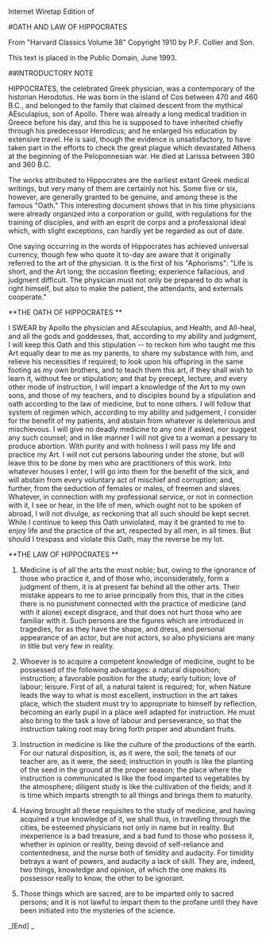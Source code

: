 Internet Wiretap Edition of 

#OATH AND LAW OF HIPPOCRATES 

From "Harvard Classics Volume 38" Copyright 1910 by P.F. Collier and Son. 

This text is placed in the Public Domain, June 1993. 

##INTRODUCTORY NOTE 

HIPPOCRATES, the celebrated Greek physician, was a contemporary of the historian Herodotus. He was born in the island of Cos between 470 and 460 B.C., and belonged to the family that claimed descent from the mythical AEsculapius, son of Apollo. There was already a long medical tradition in Greece before his day, and this he is supposed to have inherited chiefly through his predecessor Herodicus; and he enlarged his education by extensive travel. He is said, though the evidence is unsatisfactory, to have taken part in the efforts to check the great plague which devastated Athens at the beginning of the Peloponnesian war. He died at Larissa between 380 and 360 B.C. 

The works attributed to Hippocrates are the earliest extant Greek medical writings, but very many of them are certainly not his. Some five or six, however, are generally granted to be genuine, and among these is the famous "Oath." This interesting document shows that in his time physicians were already organized into a corporation or guild, with regulations for the training of disciples, and with an esprit de corps and a professional ideal which, with slight exceptions, can hardly yet be regarded as out of date. 

One saying occurring in the words of Hippocrates has achieved universal currency, though few who quote it to-day are aware that it originally referred to the art of the physician. It is the first of his "Aphorisms": "Life is short, and the Art long; the occasion fleeting; experience fallacious, and judgment difficult. The physician must not only be prepared to do what is right himself, but also to make the patient, the attendants, and externals cooperate." 

**THE OATH OF HIPPOCRATES **

I SWEAR by Apollo the physician and AEsculapius, and Health,  and All-heal, and all the gods and goddesses, that, according to my ability and judgment, I will keep this Oath and this stipulation -- to reckon him who taught me this Art equally dear to me as my parents, to share my substance with him, and relieve his necessities if required; to look upon his offspring in the same footing as my own brothers, and to teach them this art, if they shall wish to learn it, without fee or stipulation; and that by precept, lecture, and  every other mode of instruction, I will impart a knowledge of the Art to my own sons, and those of my teachers, and to disciples bound by a stipulation and oath according to the law of medicine, but to none others. I will follow that system of regimen which, according to my ability and judgement, I consider for the benefit of my patients, and abstain from whatever is deleterious and mischievous. I will give no deadly medicine to any one if asked, nor suggest any such counsel; and in like manner I will not give to a woman a pessary to produce abortion. With purity and with holiness I will pass my life and practice my Art. I will not cut persons labouring under the stone, but will leave this to be done by men who are practitioners of this work. Into whatever houses I enter, I will go into them for the  benefit of the sick, and will abstain from every voluntary act of mischief and corruption; and, further, from the seduction of females or males, of freemen and slaves. Whatever, in connection with my professional service, or not in connection with it, I see or hear, in the life of men, which ought not to be spoken of abroad, I will not divulge, as reckoning that all such should be kept secret. While I continue to keep this Oath unviolated, may it be granted to me to enjoy life and the practice of the art, respected by all men, in all times. But should I trespass and violate this Oath, may the reverse be my lot. 

**THE LAW OF HIPPOCRATES **

1. Medicine is of all the arts the most noble; but, owing to the ignorance of those who practice it, and of those who, inconsiderately, form a judgment of them, it is at present far behind all the other arts. Their mistake appears to me to arise principally from this, that in the cities there is no punishment connected with the practice of medicine (and with it alone) except disgrace, and that does not hurt those who are familiar with it. Such persons are the figures which are introduced in tragedies, for as they have the shape, and dress, and personal appearance of an actor, but are not actors, so also physicians are many in title but very few in reality. 

2. Whoever is to acquire a competent knowledge of medicine, ought to be possessed of the following advantages: a natural disposition; instruction; a favorable position for the study; early tuition; love of labour; leisure. First of all, a natural talent is required; for, when Nature leads the way to what is most excellent, instruction in the art takes place, which the student must try to appropriate to himself by reflection, becoming an early pupil in a place well adapted for instruction. He must also bring to the task a love of labour and perseverance, so that the instruction taking root may bring forth proper and abundant fruits. 

3. Instruction in medicine is like the culture of the productions of the earth. For our natural disposition, is, as it were, the soil; the tenets of our teacher are, as it were, the seed; instruction in youth is like the planting of the seed in the ground at the proper season; the place where the instruction is communicated is like the food imparted to vegetables by the atmosphere; diligent study is like the cultivation of the fields; and it is time which imparts strength to all things and brings them to maturity. 

4. Having brought all these requisites to the study of medicine, and having acquired a true knowledge of it, we shall thus, in travelling through the cities, be esteemed physicians not only in name but in reality. But inexperience is a bad treasure, and a bad fund to those who possess it, whether in opinion or reality, being devoid of self-reliance and contentedness, and the nurse both of timidity and audacity. For timidity betrays a want of powers, and audacity a lack of skill. They are, indeed, two things, knowledge and opinion, of  which the one makes its possessor really to know, the other to be ignorant. 

5. Those things which are sacred, are to be imparted only to sacred persons; and it is not lawful to impart them to the profane until they have been initiated into the mysteries of the science. 

_[End] _

